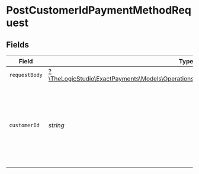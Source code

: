 # PostCustomerIdPaymentMethodRequest


## Fields

| Field                                                                                                                                                        | Type                                                                                                                                                         | Required                                                                                                                                                     | Description                                                                                                                                                  |
| ------------------------------------------------------------------------------------------------------------------------------------------------------------ | ------------------------------------------------------------------------------------------------------------------------------------------------------------ | ------------------------------------------------------------------------------------------------------------------------------------------------------------ | ------------------------------------------------------------------------------------------------------------------------------------------------------------ |
| `requestBody`                                                                                                                                                | [?\TheLogicStudio\ExactPayments\Models\Operations\PostCustomerIdPaymentMethodRequestBody](../../models/operations/PostCustomerIdPaymentMethodRequestBody.md) | :heavy_minus_sign:                                                                                                                                           | N/A                                                                                                                                                          |
| `customerId`                                                                                                                                                 | *string*                                                                                                                                                     | :heavy_check_mark:                                                                                                                                           | The Customer identifier. Represents the Customer that this operation is going to be executed for.                                                            |